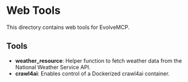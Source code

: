 # Web Tools

This directory contains web tools for EvolveMCP.

## Tools

- **weather_resource**: Helper function to fetch weather data from the National Weather Service API.
- **crawl4ai**: Enables control of a Dockerized crawl4ai container.
